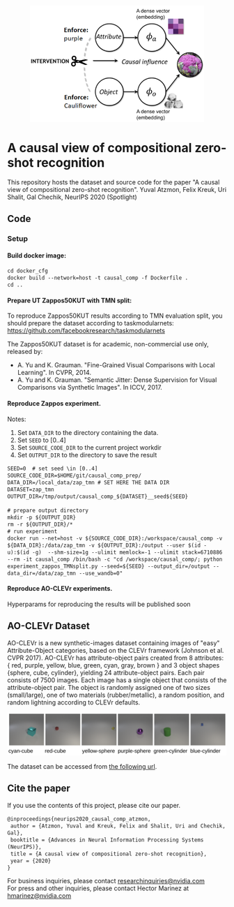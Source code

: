 <p align="center"><img src="Causal.png" width="400"/></p>

# A causal view of compositional zero-shot recognition
This repository hosts the dataset and source code for the paper "A causal view of compositional zero-shot recognition". Yuval Atzmon, Felix Kreuk, Uri Shalit, Gal Chechik, NeurIPS 2020 (Spotlight)

###
## Code 

### Setup
#### Build docker image:
```
cd docker_cfg
docker build --network=host -t causal_comp -f Dockerfile .
cd ..
```


#### Prepare UT Zappos50KUT with TMN split:
To reproduce Zappos50KUT results according to TMN evaluation split, you should prepare the dataset according to 
taskmodularnets:
https://github.com/facebookresearch/taskmodularnets

The Zappos50KUT dataset is for academic, non-commercial use only, released by:

* A. Yu and K. Grauman. "Fine-Grained Visual Comparisons with Local Learning". In CVPR, 2014.
* A. Yu and K. Grauman. "Semantic Jitter: Dense Supervision for Visual Comparisons via Synthetic Images". In ICCV, 2017.


#### Reproduce Zappos experiment. 
Notes: 
1. Set `DATA_DIR` to the directory containing the data.
2. Set `SEED` to [0..4]
3. Set `SOURCE_CODE_DIR` to the current project workdir
4. Set `OUTPUT_DIR` to the directory to save the result

```
SEED=0  # set seed \in [0..4]
SOURCE_CODE_DIR=$HOME/git/causal_comp_prep/
DATA_DIR=/local_data/zap_tmn # SET HERE THE DATA DIR
DATASET=zap_tmn
OUTPUT_DIR=/tmp/output/causal_comp_${DATASET}__seed${SEED}

# prepare output directory
mkdir -p ${OUTPUT_DIR} 
rm -r ${OUTPUT_DIR}/* 
# run experiment
docker run --net=host -v ${SOURCE_CODE_DIR}:/workspace/causal_comp -v ${DATA_DIR}:/data/zap_tmn -v ${OUTPUT_DIR}:/output --user $(id -u):$(id -g)  --shm-size=1g --ulimit memlock=-1 --ulimit stack=6710886  --rm -it causal_comp /bin/bash -c "cd /workspace/causal_comp/; python experiment_zappos_TMNsplit.py --seed=${SEED} --output_dir=/output --data_dir=/data/zap_tmn --use_wandb=0"
```

#### Reproduce AO-CLEVr experiments. 
Hyperparams for reproducing the results will be published soon


## AO-CLEVr Dataset

AO-CLEVr is a new synthetic-images dataset containing images of "easy" Attribute-Object categories, based on the CLEVr framework (Johnson et al. CVPR 2017). AO-CLEVr has attribute-object pairs created from 8 attributes: \{ red, purple, yellow, blue, green, cyan, gray, brown \} and 3 object shapes \{sphere, cube, cylinder\}, yielding 24 attribute-object pairs. Each pair consists of 7500 images. Each image has a single object that consists of the attribute-object pair. The object is randomly assigned one of two sizes (small/large), one of two materials (rubber/metallic), a random position, and random lightning according to CLEVr defaults. 

![Examples of AO-CLEVr images](./AO_CLEVr_examples.png)

The dataset can be accessed from [the following url](https://drive.google.com/drive/folders/1BBwW9VqzROgJXmvnfXcOxbLob8FB_jLf).


## Cite the paper
If you use the contents of this project, please cite our paper.

    @inproceedings{neurips2020_causal_comp_atzmon,
     author = {Atzmon, Yuval and Kreuk, Felix and Shalit, Uri and Chechik, Gal},
     booktitle = {Advances in Neural Information Processing Systems (NeurIPS)},
     title = {A causal view of compositional zero-shot recognition},
     year = {2020}
    }

For business inquiries, please contact [researchinquiries@nvidia.com](researchinquiries@nvidia.com) <br>
For press and other inquiries, please contact Hector Marinez at [hmarinez@nvidia.com](hmarinez@nvidia.com)
